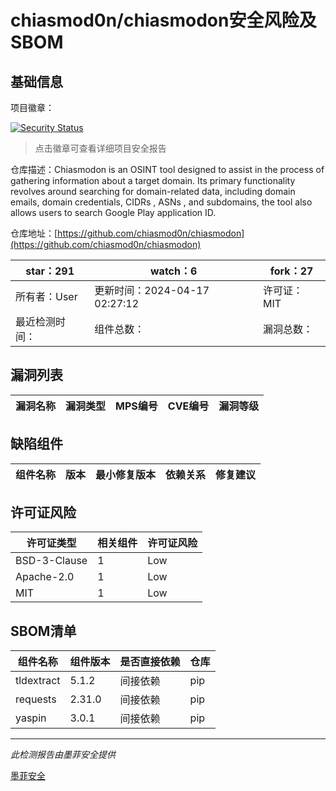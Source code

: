 # chiasmod0n/chiasmodon安全风险及SBOM

## 基础信息

项目徽章：

[![Security Status](https://www.murphysec.com/platform3/v31/badge/1780306393457889280.svg)](https://www.murphysec.com/console/report/1780306393394974720/1780306393457889280)

> 点击徽章可查看详细项目安全报告

仓库描述：Chiasmodon is an OSINT  tool designed to assist in the process of gathering information about a target domain. Its primary functionality revolves around searching for domain-related data, including domain emails, domain credentials, CIDRs , ASNs , and subdomains, the tool also allows users to search Google Play application ID.

仓库地址：[https://github.com/chiasmod0n/chiasmodon](https://github.com/chiasmod0n/chiasmodon)

| star：291 | watch：6 | fork：27 |
| ----------- | -------------- | ------------ |
| 所有者：User | 更新时间：2024-04-17 02:27:12 | 许可证：MIT |
| 最近检测时间： | 组件总数： | 漏洞总数： |




## 漏洞列表

| 漏洞名称 | 漏洞类型 | MPS编号 | CVE编号 | 漏洞等级 |
| ------- | ------ | ------- | ------ | ----- |





## 缺陷组件

| 组件名称 | 版本 | 最小修复版本 | 依赖关系 | 修复建议 |
| -------- | ---- | ------------ | -------- | -------- |





## 许可证风险

| 许可证类型 | 相关组件 | 许可证风险 |
| ---------- | -------- | ---------- |
|BSD-3-Clause|1|Low|
|Apache-2.0|1|Low|
|MIT|1|Low|




## SBOM清单

| 组件名称 | 组件版本 | 是否直接依赖 | 仓库 |
| -------- | -------- | ------------ | ---- |
|tldextract|5.1.2|间接依赖|pip|
|requests|2.31.0|间接依赖|pip|
|yaspin|3.0.1|间接依赖|pip|


------

*此检测报告由墨菲安全提供*

[墨菲安全](www.murphysec.com)